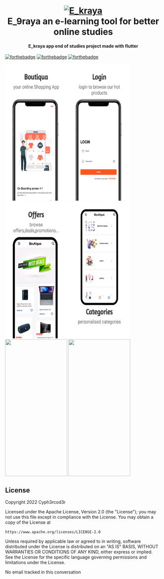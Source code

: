 <h1 align="center">
  <br>
  <a href="https://github.com/belveloper/e_kraya"><img src="https://raw.githubusercontent.com/Belveloper/e_kraya/master/android/app/src/main/res/mipmap-hdpi/ic_launcher.png" alt="E_kraya" width="100"></a>
  <br>
  E_9raya an e-learning tool for better online studies 
  <br>
</h1>
 
<h4 align="center">E_kraya app end of studies project made with flutter</h4>
 
[![forthebadge](https://forthebadge.com/images/badges/built-for-android.svg)](https://forthebadge.com) [![forthebadge](https://forthebadge.com/images/badges/open-source.svg)](https://forthebadge.com) [![forthebadge](https://forthebadge.com/images/badges/contains-tasty-spaghetti-code.svg)](https://forthebadge.com)
 
<p>
<img src="https://github.com/Belveloper/ShopApp/blob/main/app-mockup-ios-screenshot-3-default-5.5-inch-1.png" width="200" height="440"/>
<img src="https://github.com/Belveloper/ShopApp/blob/main/app-mockup-ios-screenshot-3-default-5.5-inch-2.png" width="200" height="440"/>
<img src="https://github.com/Belveloper/ShopApp/blob/main/app-mockup-ios-screenshot-3-default-5.5-inch-3.png" width="200" height="440"/>
<img src="https://github.com/Belveloper/ShopApp/blob/main/app-mockup-ios-screenshot-3-default-5.5-inch-4.png" width="200" height="440"/>
<img src="https://github.com/Belveloper/ShopApp/blob/main/app-mockup-ios-screenshot-3-default-5.5-inch-5.png" width="200" height="440"/>
<img src="https://github.com/Belveloper/ShopApp/blob/main/app-mockup-ios-screenshot-3-default-5.5-inch-6.png" width="200" height="440"/>

</p>
 
## License
 
<p>
Copyright 2022 Cyph3rcod3r
 
Licensed under the Apache License, Version 2.0 (the "License");
you may not use this file except in compliance with the License.
You may obtain a copy of the License at
 
    https://www.apache.org/licenses/LICENSE-2.0
 
Unless required by applicable law or agreed to in writing, software
distributed under the License is distributed on an "AS IS" BASIS,
WITHOUT WARRANTIES OR CONDITIONS OF ANY KIND, either express or implied.
See the License for the specific language governing permissions and
limitations under the License.
</p> 

No email tracked in this conversation
